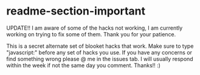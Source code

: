 # readme-section-important

UPDATE!! I am aware of some of the hacks not working, I am currently working on trying to fix some of them. Thank you for your patience.


This is a secret alternate set of blooket hacks that work. 
Make sure to type "javascript:" before any set of hacks you use. 
If you have any concerns or find something wrong please @ me in the issues tab. 
I will usually respond within the week if not the same day you comment. Thanks!! :)

